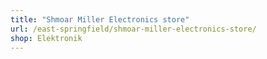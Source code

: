 ```yaml
---
title: "Shmoar Miller Electronics store"
url: /east-springfield/shmoar-miller-electronics-store/
shop: Elektronik
---
```


